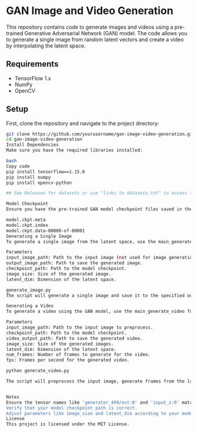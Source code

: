 # GAN Image and Video Generation

This repository contains code to generate images and videos using a pre-trained Generative Adversarial Network (GAN) model. The code allows you to generate a single image from random latent vectors and create a video by interpolating the latent space.

## Requirements

- TensorFlow 1.x
- NumPy
- OpenCV

## Setup

First, clone the repository and navigate to the project directory:

```bash
git clone https://github.com/yourusername/gan-image-video-generation.git
cd gan-image-video-generation
Install Dependencies
Make sure you have the required libraries installed:

bash
Copy code
pip install tensorflow==1.15.0
pip install numpy
pip install opencv-python

## See Releases for datasets or use "links to datasets.txt" to access them via google drive

Model Checkpoint
Ensure you have the pre-trained GAN model checkpoint files saved in the ./models/ directory:

model.ckpt.meta
model.ckpt.index
model.ckpt.data-00000-of-00001
Generating a Single Image
To generate a single image from the latent space, use the main_generate_image function. Update the parameters as needed and run the script.

Parameters
input_image_path: Path to the input image (not used for image generation but required for the function).
output_image_path: Path to save the generated image.
checkpoint_path: Path to the model checkpoint.
image_size: Size of the generated image.
latent_dim: Dimension of the latent space.

generate_image.py
The script will generate a single image and save it to the specified output path.

Generating a Video
To generate a video using the GAN model, use the main_generate_video function. Update the parameters as needed and run the script.

Parameters
input_image_path: Path to the input image to preprocess.
checkpoint_path: Path to the model checkpoint.
video_output_path: Path to save the generated video.
image_size: Size of the generated images.
latent_dim: Dimension of the latent space.
num_frames: Number of frames to generate for the video.
fps: Frames per second for the generated video.

python generate_video.py

The script will preprocess the input image, generate frames from the latent space, and save the video to the specified output path.


Notes
Ensure the tensor names like 'generator_499/out:0' and 'input_z:0' match your actual model's tensor names.
Verify that your model checkpoint path is correct.
Adjust parameters like image_size and latent_dim according to your model's requirements.
License
This project is licensed under the MIT License.

